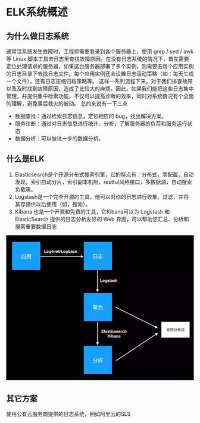 # ELK系统概述

## 为什么做日志系统

通常当系统发生故障时，工程师需要登录到各个服务器上，使用 grep / sed / awk 等 Linux 脚本工具去日志里查找故障原因。在没有日志系统的情况下，首先需要定位处理请求的服务器，如果这台服务器部署了多个实例，则需要去每个应用实例的日志目录下去找日志文件。每个应用实例还会设置日志滚动策略（如：每天生成一个文件），还有日志压缩归档策略等。
这样一系列流程下来，对于我们排查故障以及及时找到故障原因，造成了比较大的麻烦。因此，如果我们能把这些日志集中管理，并提供集中检索功能，不仅可以提高诊断的效率，同时对系统情况有个全面的理解，避免事后救火的被动。
总的来说有一下三点

- 数据查找：通过检索日志信息，定位相应的 bug，找出解决方案。
- 服务诊断：通过对日志信息进行统计、分析，了解服务器的负荷和服务运行状态
- 数据分析：可以做进一步的数据分析。

## 什么是ELK

1. Elasticsearch是个开源分布式搜索引擎，它的特点有：分布式，零配置，自动发现，索引自动分片，索引副本机制，restful风格接口，多数据源，自动搜索负载等。
2. Logstash是一个完全开源的工具，他可以对你的日志进行收集、过滤，并将其存储供以后使用（如，搜索）。
3. Kibana 也是一个开源和免费的工具，它Kibana可以为 Logstash 和 ElasticSearch 提供的日志分析友好的 Web 界面，可以帮助您汇总、分析和搜索重要数据日志

![](../images/16.png)

## 其它方案

使用公有云服务商提供的日志系统，例如阿里云的SLS